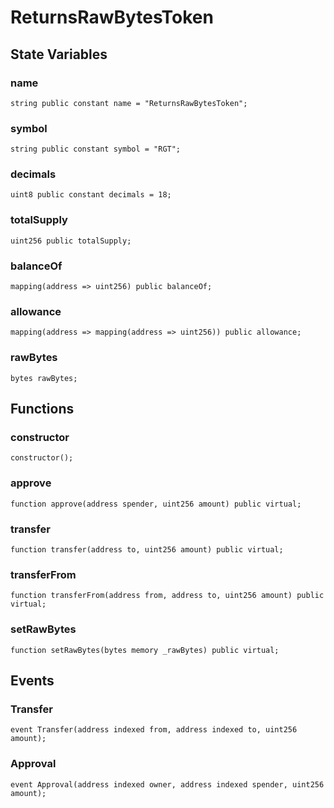 # ReturnsRawBytesToken

## State Variables
### name

```solidity
string public constant name = "ReturnsRawBytesToken";
```


### symbol

```solidity
string public constant symbol = "RGT";
```


### decimals

```solidity
uint8 public constant decimals = 18;
```


### totalSupply

```solidity
uint256 public totalSupply;
```


### balanceOf

```solidity
mapping(address => uint256) public balanceOf;
```


### allowance

```solidity
mapping(address => mapping(address => uint256)) public allowance;
```


### rawBytes

```solidity
bytes rawBytes;
```


## Functions
### constructor


```solidity
constructor();
```

### approve


```solidity
function approve(address spender, uint256 amount) public virtual;
```

### transfer


```solidity
function transfer(address to, uint256 amount) public virtual;
```

### transferFrom


```solidity
function transferFrom(address from, address to, uint256 amount) public virtual;
```

### setRawBytes


```solidity
function setRawBytes(bytes memory _rawBytes) public virtual;
```

## Events
### Transfer

```solidity
event Transfer(address indexed from, address indexed to, uint256 amount);
```

### Approval

```solidity
event Approval(address indexed owner, address indexed spender, uint256 amount);
```

